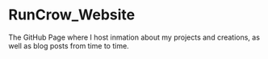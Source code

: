 # RunCrow_Website
The GitHub Page where I host inmation about my projects and creations, as well as blog posts from time to time.

